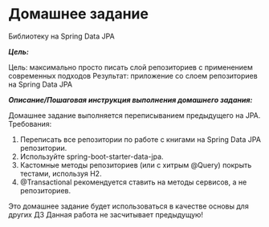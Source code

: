 # Домашнее задание

Библиотеку на Spring Data JPA

***Цель:***

Цель: максимально просто писать слой репозиториев с применением современных подходов
Результат: приложение со слоем репозиториев на Spring Data JPA

***Описание/Пошаговая инструкция выполнения домашнего задания:***

Домашнее задание выполняется переписыванием предыдущего на JPA.
Требования:

1. Переписать все репозитории по работе с книгами на Spring Data JPA репозитории.
2. Используйте spring-boot-starter-data-jpa.
3. Кастомные методы репозиториев (или с хитрым @Query) покрыть тестами, используя H2.
4. @Transactional рекомендуется ставить на методы сервисов, а не репозиториев.

Это домашнее задание будет использоваться в качестве основы для других ДЗ
Данная работа не засчитывает предыдущую!
